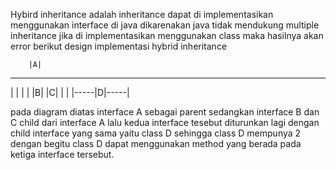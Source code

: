 Hybird inheritance adalah inheritance dapat di implementasikan menggunakan interface di java
dikarenakan java tidak mendukung multiple inheritance jika di implementasikan menggunakan class maka hasilnya akan error
berikut design implementasi hybrid inheritance
        
        |A|   
  ---------------
  |             |
  |             |
 |B|           |C|
  |             |
  |-----|D|-----|
  
pada diagram diatas interface A sebagai parent sedangkan interface B dan C child dari interface A lalu kedua interface tesebut
diturunkan lagi dengan child interface yang sama yaitu class D sehingga class D mempunya 2 dengan begitu
class D dapat menggunakan method yang berada pada ketiga interface tersebut.
